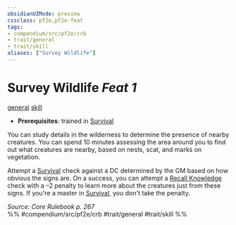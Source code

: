 ```yaml
---
obsidianUIMode: preview
cssclass: pf2e,pf2e-feat
tags:
- compendium/src/pf2e/crb
- trait/general
- trait/skill
aliases: ["Survey Wildlife"]
---
```

# Survey Wildlife  *Feat 1*  
[general](/rules/traits/general.md)  [skill](/rules/traits/skill.md)  

- **Prerequisites**: trained in [Survival](/compendium/skills.md#Survival)

You can study details in the wilderness to determine the presence of nearby creatures. You can spend 10 minutes assessing the area around you to find out what creatures are nearby, based on nests, scat, and marks on vegetation.

Attempt a [Survival](/compendium/skills.md#Survival) check against a DC determined by the GM based on how obvious the signs are. On a success, you can attempt a [Recall Knowledge](/rules/actions/recall-knowledge.md) check with a –2 penalty to learn more about the creatures just from these signs. If you're a master in [Survival](/compendium/skills.md#Survival), you don't take the penalty.

*Source: Core Rulebook p. 267*  
%% #compendium/src/pf2e/crb #trait/general #trait/skill %%